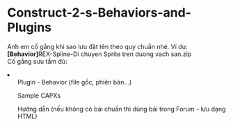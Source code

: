 # Construct-2-s-Behaviors-and-Plugins

Anh em cố gắng khi sao lưu đặt tên theo quy chuẩn nhé. Ví dụ:
<b>[Behavior]</b>REX-Spline-Di chuyen Sprite tren duong vach san.zip<br>
Cố gắng sưu tầm đủ:
<li>
  <ol>Plugin - Behavior (file gốc, phiên bản...)</ol>
  <ol>Sample CAPXs</ol>
  <ol>Hướng dẫn (nếu không có bài chuẩn thì dùng bài trong Forum - lưu dạng HTML)</ol>
 </li>
